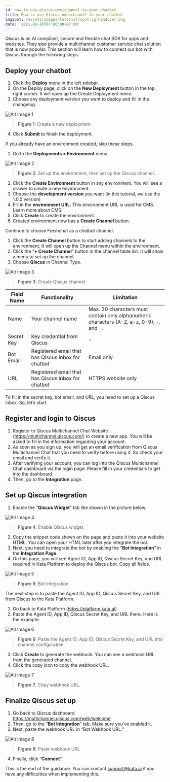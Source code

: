 ```yaml
---
id: how-to-use-qiscus-omnichannel-to-your-chatbot
title: How to use Qiscus omnichannel to your chatbot
imgSpot: /assets/images/tutorial/spot-ig-handover.png
date: '2021-08-26T07:00:00+07:00'
---
```


Qiscus is an AI compliant, secure and flexible chat SDK for apps and websites. They also provide a multichannel customer service chat solution that is now popular. This section will learn how to connect our bot with Qiscus through the following steps.

## Deploy your chatbot

1. Click the **Deploy** menu in the left sidebar.
2. On the Deploy page, click on the **New Deployment** button in the top right corner. It will open up the Create Deployment menu.
3. Choose any deployment version you want to deploy and fill in the changelog.

![Alt Image 1](https://lh5.googleusercontent.com/dvpyUOaDxzu0wbCpVdUwDWFrXAuphte-hnudP4Z7jPMZCle7hSIe3RVnQoH2O-NSxfPt6VZAyTfgqvS6ZnZabNfL447X4-UtEZJwpsxETPukgkIx0S--uQxMhhfW05P8OuGfm-m7)

> **Figure 1**: Create a new deployment

4. Click **Submit** to finish the deployment.

If you already have an environment created, skip these steps.

1. Go to the **Deployments > Environment** menu.

![Alt Image 2](https://lh3.googleusercontent.com/88Pxs5L8JuAmTCQNe8dxJwgPOFZVY72AJ3Vk_rdZqz7xKMnuMGT4En5cMB5kuNEl15BewuIbI54BwOcvpoIvx2f4rf1PfYba_XWGxxglpUGdGwvoWjwGEVmiFlZbrP8lwqUkp3v1)

> **Figure 2**: Set up the environment, then set up the Qiscus channel.

2. Click the **Create Environment** button in any environment. You will see a drawer to create a new environment.
3. Choose the **development version** you want (in this tutorial, we use the 1.0.0 version)
4. Fill in the **environment URL**. This environment URL is used for CMS. Learn more about CMS.
5. Click **Create** to create the environment.
6. Created environment now has a **Create Channel** button.

Continue to choose Freshchat as a chatbot channel.

1. Click the **Create Channel** button to start adding channels to the environment. It will open up the Channel menu within the environment.
2. Click the ”**+ Create Channel**” button in the channel table list. It will show a menu to set up the channel.
3. Choose **Qiscus** in Channel Type.

![Alt Image 3](https://lh4.googleusercontent.com/ls0ZhBnaEqJbd0EzEF33lttilhDqJwqauIK-FNc8Qrqzdl1J7I0KyMlODc9YoIhi8cdTlWdVLynndKfSJSQyOFxJJK3rFXiNPqVdHvxNDBNrmzH62U4Eh3hms8puCFVqT8AOTrm9)

> **Figure 3**: Create Qiscus channel

| Field Name | Functionality                                      | Limitation                                                                                  |
| ---------- | -------------------------------------------------- | ------------------------------------------------------------------------------------------- |
| Name       | Your channel name                                  | Max. 30 characters must contain only alphanumeric characters (A-Z, a-z, 0-9), `-`, and `_`. |
| Secret Key | Key credential from Qiscus                         | -                                                                                           |
| Bot Email  | Registered email that has Qiscus inbox for chatbot | Email only                                                                                  |
| URL        | Registered email that has Qiscus inbox for chatbot | HTTPS website only                                                                          |

To fill in the secret key, bot email, and URL, you need to set up a Qiscus inbox. So, let’s start.

## Register and login to Qiscus

1. Register to Qiscus Multichannel Chat Website (<a href="https://multichannel.qiscus.com/" target="_blank"><span>http</span>s://multichannel.qiscus.com/</a>) to create a new app. You will be asked to fill in the information regarding your account.
2. As soon as you sign up, you will get an email verification from Qiscus Multichannel Chat that you need to verify before using it. So check your email and verify it.
3. After verifying your account, you can log into the Qiscus Multichannel Chat dashboard via the login page. Please fill in your credentials to get into the dashboard.
4. Then, go to the **Integration** page.

## Set up Qiscus integration

1. Enable the “**Qiscus Widget**” tab like shown in the picture below.

![Alt Image 4](https://lh5.googleusercontent.com/1GJjJ9_KiU0o347aPuyETeMSGKtikUywh6L0K1eZrawVDwdyLtJV7oy4cOMa7x-yIY1aobagL1X77AcAUzBp6mZa4WiYOislTVZZC2WgJ11ZkK2sZZzAA_ZegADSYsUcDHmTi8O6)

> **Figure 4**: Enable Qiscus widget.

2. Copy the snippet code shown on the page and paste it into your website HTML. You can open your HTML later after you integrate the bot.
3. Next, you need to integrate the bot by enabling the “**Bot Integration**” in the **Integration Page**.
4. On this page, you will see Agent ID, App ID, Qiscus Secret Key, and URL required in Kata Platform to deploy the Qiscus bot. Copy all fields.

![Alt Image 5](https://lh5.googleusercontent.com/HX8bgSOSiOHHrm2pVT-5K-RLchYTq_3AFEAPN2GLs3sX3NjdSNGiYrU4gwbsM_MfL0oBfG2nrbI_AHMYC6rRz8Ml-6D7d306dbEydUsyHEIysfa8JrZp2XvCen0dEzapgdT-_qhE)

> **Figure 5**: Bot integration

The next step is to paste the Agent ID, App ID, Qiscus Secret Key, and URL from Qiscus to the Kata Platform.

1. Go back to Kata Platform (<a href="https://platform.kata.ai" target="_blank"><span>http</span>s://platform.kata.ai</a>)
2. Paste the Agent ID, App ID, Qiscus Secret Key, and URL there. Here is the example:

![Alt Image 6](https://lh5.googleusercontent.com/C8qEgXagNmauJuTZXU2R3X3RMfKRo7Kd4Y_R-At1d6Ad9oTqmU-KhDBZeVPwo_3fyjVNUL5ydxIUQudLPX3gZh3YrtjpzMZHDTBwuwNwy-hRNK9OAO5fbg7buZ2jgGJdn5WaD00R)

> **Figure 6**: Paste the Agent ID, App ID, Qiscus Secret Key, and URL into channel configuration.

3. Click **Create** to generate the webhook. You can see a webhook URL from the generated channel.
4. Click the copy icon to copy the webhook URL.

![Alt Image 7](https://lh3.googleusercontent.com/-bm2p8jYZsLQLLE4ZeHgXsJQtaQe09fBDtM2gNjuLhPFw4XVUzrudQPxCk8Ek8V3R8vduYAY_1cwsJpAnWDzRzHj1ABeqbst7Cq2J321Gx7RXtkhrAz3TvwCeAfL37B9L5i8JzxD)

> **Figure 7**: Copy webhook URL.

## Finalize Qiscus set up

1. Go back to Qiscus dashboard <a href="https://multichannel.qiscus.com/web/welcome" target="_blank"><span>http</span>s://multichannel.qiscus.com/web/welcome</a>
2. Then, go to the “**Bot Integration**” tab. Make sure you’ve enabled it.
3. Next, paste the webhook URL in “Bot Webhook URL.”

![Alt Image 8](https://lh5.googleusercontent.com/4prVthdWJHkoQZE5GnIi8BmgPzTleXHdCE5XOqd69NmU0ieECWMQc63_jAk71eg-_JfeSskuRt9-Q7knbZT_9ASphpKsfp0eRNbOzcH0j1kyvDLT9Hqsucg0dR7IwJ0iUNKwvX66)

> **Figure 8**: Paste webhook URL

4. Finally, click “**Connect**”.

This is the end of the guidance. You can contact support@kata.ai if you have any difficulties when implementing this.
